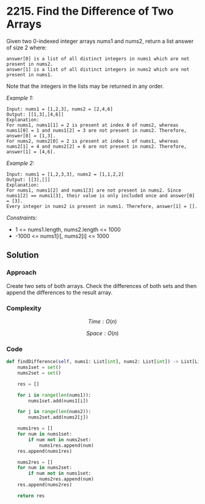 # 2215. Find the Difference of Two Arrays
Given two 0-indexed integer arrays nums1 and nums2, return a list answer of size 2 where:

    answer[0] is a list of all distinct integers in nums1 which are not present in nums2.
    answer[1] is a list of all distinct integers in nums2 which are not present in nums1.

Note that the integers in the lists may be returned in any order.

*Example 1:*

```
Input: nums1 = [1,2,3], nums2 = [2,4,6]
Output: [[1,3],[4,6]]
Explanation:
For nums1, nums1[1] = 2 is present at index 0 of nums2, whereas nums1[0] = 1 and nums1[2] = 3 are not present in nums2. Therefore, answer[0] = [1,3].
For nums2, nums2[0] = 2 is present at index 1 of nums1, whereas nums2[1] = 4 and nums2[2] = 6 are not present in nums2. Therefore, answer[1] = [4,6].
```

*Example 2:*

```
Input: nums1 = [1,2,3,3], nums2 = [1,1,2,2]
Output: [[3],[]]
Explanation:
For nums1, nums1[2] and nums1[3] are not present in nums2. Since nums1[2] == nums1[3], their value is only included once and answer[0] = [3].
Every integer in nums2 is present in nums1. Therefore, answer[1] = [].
```

*Constraints:*

* 1 <= nums1.length, nums2.length <= 1000
* -1000 <= nums1[i], nums2[i] <= 1000

## Solution

### Approach
Create two sets of both arrays. Check the differences of both sets and then append the differences to the result array.

### Complexity
$$Time: O(n)$$

$$Space: O(n)$$

### Code
```py
def findDifference(self, nums1: List[int], nums2: List[int]) -> List[List[int]]:
    nums1set = set()
    nums2set = set()

    res = []

    for i in range(len(nums1)):
        nums1set.add(nums1[i])

    for j in range(len(nums2)):
        nums2set.add(nums2[j])

    nums1res = []
    for num in nums1set:
        if num not in nums2set:
            nums1res.append(num)
    res.append(nums1res)

    nums2res = []
    for num in nums2set:
        if num not in nums1set:
            nums2res.append(num)
    res.append(nums2res)

    return res
```
